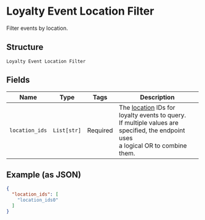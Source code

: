 
# Loyalty Event Location Filter

Filter events by location.

## Structure

`Loyalty Event Location Filter`

## Fields

| Name | Type | Tags | Description |
|  --- | --- | --- | --- |
| `location_ids` | `List[str]` | Required | The [location](entity:Location) IDs for loyalty events to query.<br>If multiple values are specified, the endpoint uses<br>a logical OR to combine them. |

## Example (as JSON)

```json
{
  "location_ids": [
    "location_ids0"
  ]
}
```

